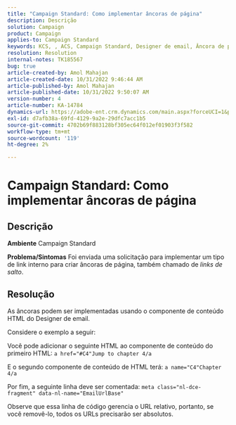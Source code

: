 ```yaml
---
title: "Campaign Standard: Como implementar âncoras de página"
description: Descrição
solution: Campaign
product: Campaign
applies-to: Campaign Standard
keywords: KCS, , ACS, Campaign Standard, Designer de email, Âncora de página
resolution: Resolution
internal-notes: TK185567
bug: true
article-created-by: Amol Mahajan
article-created-date: 10/31/2022 9:46:44 AM
article-published-by: Amol Mahajan
article-published-date: 10/31/2022 9:50:07 AM
version-number: 4
article-number: KA-14784
dynamics-url: https://adobe-ent.crm.dynamics.com/main.aspx?forceUCI=1&pagetype=entityrecord&etn=knowledgearticle&id=3fe073ea-0059-ed11-9561-6045bd006079
exl-id: d7afb38a-69fd-4129-9a2e-29dfc7acc1b5
source-git-commit: 4702b69f883128bf305ec64f012ef01903f3f582
workflow-type: tm+mt
source-wordcount: '119'
ht-degree: 2%

---
```


# Campaign Standard: Como implementar âncoras de página

## Descrição

<b>Ambiente</b>
Campaign Standard


<b>Problema/Sintomas</b>
Foi enviada uma solicitação para implementar um tipo de link interno para criar âncoras de página, também chamado de *links de salto*.


## Resolução


As âncoras podem ser implementadas usando o componente de conteúdo HTML do Designer de email.

Considere o exemplo a seguir:

Você pode adicionar o seguinte HTML ao componente de conteúdo do primeiro HTML:
`a href="#C4"Jump to chapter 4/a`

E o segundo componente de conteúdo de HTML terá:
`a name="C4"Chapter 4/a`

Por fim, a seguinte linha deve ser comentada:
`meta class="nl-dce-fragment" data-nl-name="EmailUrlBase"`

Observe que essa linha de código gerencia o URL relativo, portanto, se você removê-lo, todos os URLs precisarão ser absolutos.

